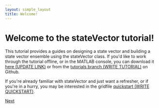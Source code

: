 ```yaml
---
layout: simple_layout
title: Welcome!
---
```


# Welcome to the stateVector tutorial!

This tutorial provides a guides on designing a state vector and building a state vector ensemble using the stateVector class. If you'd like to work through the tutorial offline, or in the MATLAB console, you can download it <a href="tutorial.m" download>here (UPDATE LINK)</a> or from the [tutorials branch (WRITE TUTORIAL)](https://github.com/JonKing93/DASH/tree/Tutorials) on Github.

If you're already familiar with stateVector and just want a refresher, or if you're in a hurry, you may be interested in the gridfile [quickstart (WRITE QUICKSTART)](quickstart).

[Next](intro)
